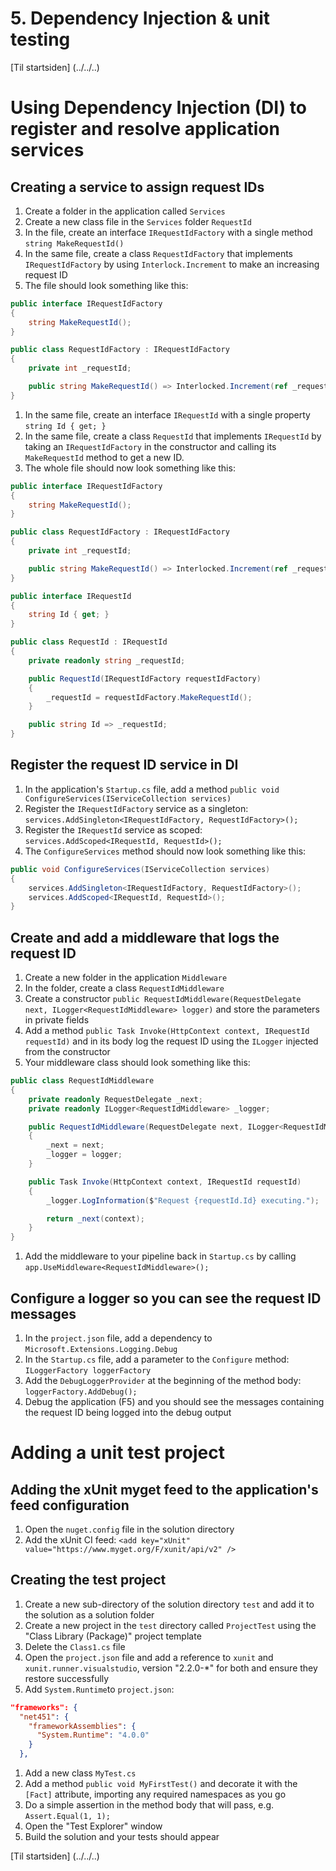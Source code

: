 # 5. Dependency Injection & unit testing

[Til startsiden] (../../..)

# Using Dependency Injection (DI) to register and resolve application services

## Creating a service to assign request IDs
1. Create a folder in the application called `Services`
1. Create a new class file in the `Services` folder `RequestId`
1. In the file, create an interface `IRequestIdFactory` with a single method `string MakeRequestId()`
1. In the same file, create a class `RequestIdFactory` that implements `IRequestIdFactory` by using `Interlock.Increment` to make an increasing request ID
1. The file should look something like this:

  ``` C#
  public interface IRequestIdFactory
  {
      string MakeRequestId();
  }

  public class RequestIdFactory : IRequestIdFactory
  {
      private int _requestId;

      public string MakeRequestId() => Interlocked.Increment(ref _requestId).ToString();
  }
  ```

1. In the same file, create an interface `IRequestId` with a single property `string Id { get; }`
1. In the same file, create a class `RequestId` that implements `IRequestId` by taking an `IRequestIdFactory` in the constructor and calling its `MakeRequestId` method to get a new ID.
1. The whole file should now look something like this:

  ``` C#
  public interface IRequestIdFactory
  {
      string MakeRequestId();
  }
  
  public class RequestIdFactory : IRequestIdFactory
  {
      private int _requestId;
  
      public string MakeRequestId() => Interlocked.Increment(ref _requestId).ToString();
  }
  
  public interface IRequestId
  {
      string Id { get; }
  }
  
  public class RequestId : IRequestId
  {
      private readonly string _requestId;
  
      public RequestId(IRequestIdFactory requestIdFactory)
      {
          _requestId = requestIdFactory.MakeRequestId();
      }
  
      public string Id => _requestId;
  }
  ```

## Register the request ID service in DI
1. In the application's `Startup.cs` file, add a method `public void ConfigureServices(IServiceCollection services)`
1. Register the `IRequestIdFactory` service as a singleton: `services.AddSingleton<IRequestIdFactory, RequestIdFactory>();`
1. Register the `IRequestId` service as scoped: `services.AddScoped<IRequestId, RequestId>();`
1. The `ConfigureServices` method should now look something like this:

  ``` C#
  public void ConfigureServices(IServiceCollection services)
  {
      services.AddSingleton<IRequestIdFactory, RequestIdFactory>();
      services.AddScoped<IRequestId, RequestId>();
  }
  ```

## Create and add a middleware that logs the request ID
1. Create a new folder in the application `Middleware`
1. In the folder, create a class `RequestIdMiddleware`
1. Create a constructor `public RequestIdMiddleware(RequestDelegate next, ILogger<RequestIdMiddleware> logger)` and store the parameters in private fields
1. Add a method `public Task Invoke(HttpContext context, IRequestId requestId)` and in its body log the request ID using the `ILogger` injected from the constructor
1. Your middleware class should look something like this:

  ``` C#
  public class RequestIdMiddleware
  {
      private readonly RequestDelegate _next;
      private readonly ILogger<RequestIdMiddleware> _logger;
  
      public RequestIdMiddleware(RequestDelegate next, ILogger<RequestIdMiddleware> logger)
      {
          _next = next;
          _logger = logger;
      }
  
      public Task Invoke(HttpContext context, IRequestId requestId)
      {
          _logger.LogInformation($"Request {requestId.Id} executing.");
  
          return _next(context);
      }
  }
  ```

1. Add the middleware to your pipeline back in `Startup.cs` by calling `app.UseMiddleware<RequestIdMiddleware>();`

## Configure a logger so you can see the request ID messages
1. In the `project.json` file, add a dependency to `Microsoft.Extensions.Logging.Debug` 
1. In the `Startup.cs` file, add a parameter to the `Configure` method: `ILoggerFactory loggerFactory`
1. Add the `DebugLoggerProvider` at the beginning of the method body: `loggerFactory.AddDebug();`
1. Debug the application (F5) and you should see the messages containing the request ID being logged into the debug output

# Adding a unit test project

## Adding the xUnit myget feed to the application's feed configuration
1. Open the `nuget.config` file in the solution directory
1. Add the xUnit CI feed: `<add key="xUnit" value="https://www.myget.org/F/xunit/api/v2" />`

## Creating the test project
1. Create a new sub-directory of the solution directory `test` and add it to the solution as a solution folder
1. Create a new project in the `test` directory called `ProjectTest` using the "Class Library (Package)" project template
1. Delete the `Class1.cs` file
1. Open the `project.json` file and add a reference to `xunit` and `xunit.runner.visualstudio`, version "2.2.0-*" for both and ensure they restore successfully
1. Add `System.Runtime`to `project.json`:
  ``` JSON
  "frameworks": {
    "net451": {
      "frameworkAssemblies": {
        "System.Runtime": "4.0.0"
      }
    },
  ```
1. Add a new class `MyTest.cs`
1. Add a method `public void MyFirstTest()` and decorate it with the `[Fact]` attribute, importing any required namespaces as you go
1. Do a simple assertion in the method body that will pass, e.g. `Assert.Equal(1, 1);`
1. Open the "Test Explorer" window
1. Build the solution and your tests should appear  

[Til startsiden] (../../..)

